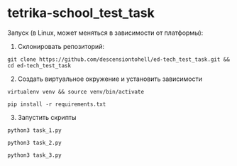 # tetrika-school_test_task

Запуск (в Linux, может меняться в зависимости от платформы):

1. Склонировать репозиторий:
```
git clone https://github.com/descensiontohell/ed-tech_test_task.git && cd ed-tech_test_task
```

2. Создать виртуальное окружение и установить зависимости
```
virtualenv venv && source venv/bin/activate
```
```
pip install -r requirements.txt
```

3. Запустить скрипты
```
python3 task_1.py
```
```
python3 task_2.py
```
```
python3 task_3.py
```
